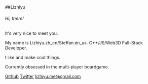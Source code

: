 ##Lizhiyu

###### Hi, there!
It's very nice to meet you.

My name is Lizhiyu.zh_cn/Steffan.en_us.
C++/JS/Web3D Full-Stack Developer.

I like and make cool things.

Currently obsessed in the multi-player boardgame.


[Github](https://github.com/lizhiyu-me)
[Twitter](https://twitter.com/lychee_fish) 
[lizhiyu.me@gmail.com](mailto:lizhiyu.me@gmail.com)